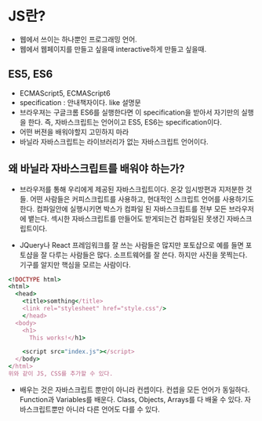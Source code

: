 # JS란?
* 웹에서 쓰이는 하나뿐인 프로그래밍 언어.
* 웹에서 웹페이지를 만들고 싶을때 interactive하게 만들고 싶을때.

## ES5, ES6
* ECMAScript5, ECMAScript6
* specification : 안내책자이다. like 설명문
* 브라우져는 구글크롬 ES6를 실행한다면 이 specification을 받아서 자기만의 실행을 한다. 즉, 자바스크립트는 언어이고 ES5, ES6는 specification이다.
* 어떤 버젼을 배워야할지 고민하지 마라
* 바닐라 자바스크립트는 라이브러리가 없는 자바스크립트 언어이다.

## 왜 바닐라 자바스크립트를 배워야 하는가?
* 브라우저를 통해 우리에게 제공된 자바스크립트이다. 온갖 임시방편과 지저분한 것들. 어떤 사람들은 커피스크립트를 사용하고, 현대적인 스크립트 언어를 사용하기도 한다. 컴파일안에 실행시키면 박스가 컴파일 된 자바스크립트를 전부 모든 브라우저에 뱉는다. 섹시한 자바스크립트를 만들어도 받게되는건 컴파일된 못생긴 자바스크립트이다.



* JQuery나 React 프레임워크를 잘 쓰는 사람들은 많지만 포토샵으로 예를 들면 포토샵을 잘 다루는 사람들은 많다. 소프트웨어를 잘 쓴다. 하지만 사진을 못찍는다. 기구를 알지만 핵심을 모르는 사람이다. 

```ruby
<!DOCTYPE html>
<html>
  <head>
    <title>somthing</title>
    <link rel="stylesheet" href="style.css"/>
    </head>
  <body>
    <h1>
      This works!</h1>

    <script src="index.js"></script>
  </body>
</html>
위와 같이 JS, CSS를 추가할 수 있다.
```

* 배우는 것은 자바스크립트 뿐만이 아니라 컨셉이다. 컨셉을 모든 언어가 동일하다. Function과 Variables를 배운다. Class, Objects, Arrays를 다 배울 수 있다. 자바스크립트뿐만 아니라 다른 언어도 다를 수 있다. 